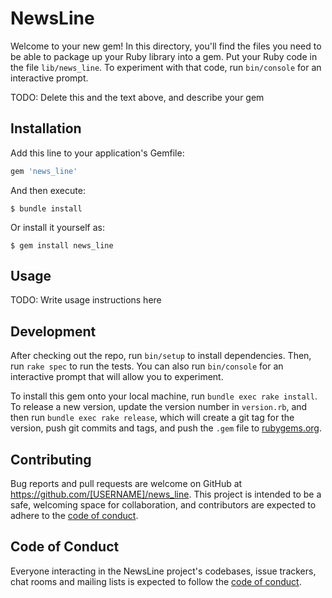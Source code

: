 # NewsLine

Welcome to your new gem! In this directory, you'll find the files you need to be able to package up your Ruby library into a gem. Put your Ruby code in the file `lib/news_line`. To experiment with that code, run `bin/console` for an interactive prompt.

TODO: Delete this and the text above, and describe your gem

## Installation

Add this line to your application's Gemfile:

```ruby
gem 'news_line'
```

And then execute:

    $ bundle install

Or install it yourself as:

    $ gem install news_line

## Usage

TODO: Write usage instructions here

## Development

After checking out the repo, run `bin/setup` to install dependencies. Then, run `rake spec` to run the tests. You can also run `bin/console` for an interactive prompt that will allow you to experiment.

To install this gem onto your local machine, run `bundle exec rake install`. To release a new version, update the version number in `version.rb`, and then run `bundle exec rake release`, which will create a git tag for the version, push git commits and tags, and push the `.gem` file to [rubygems.org](https://rubygems.org).

## Contributing

Bug reports and pull requests are welcome on GitHub at https://github.com/[USERNAME]/news_line. This project is intended to be a safe, welcoming space for collaboration, and contributors are expected to adhere to the [code of conduct](https://github.com/[USERNAME]/news_line/blob/master/CODE_OF_CONDUCT.md).


## Code of Conduct

Everyone interacting in the NewsLine project's codebases, issue trackers, chat rooms and mailing lists is expected to follow the [code of conduct](https://github.com/[USERNAME]/news_line/blob/master/CODE_OF_CONDUCT.md).
